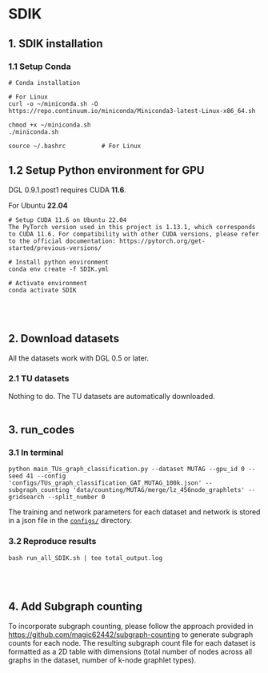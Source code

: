 # SDIK
## 1. SDIK installation

### 1.1 Setup Conda

```
# Conda installation

# For Linux
curl -o ~/miniconda.sh -O https://repo.continuum.io/miniconda/Miniconda3-latest-Linux-x86_64.sh

chmod +x ~/miniconda.sh    
./miniconda.sh  

source ~/.bashrc          # For Linux
```

## 1.2 Setup Python environment for GPU

DGL 0.9.1.post1 requires CUDA **11.6**.

For Ubuntu **22.04**
```
# Setup CUDA 11.6 on Ubuntu 22.04
The PyTorch version used in this project is 1.13.1, which corresponds to CUDA 11.6. For compatibility with other CUDA versions, please refer to the official documentation: https://pytorch.org/get-started/previous-versions/

# Install python environment
conda env create -f SDIK.yml

# Activate environment
conda activate SDIK
```
<br><br>
## 2. Download datasets

All the datasets work with DGL 0.5 or later.

### 2.1 TU datasets

Nothing to do. The TU datasets are automatically downloaded.
<br><br>

## 3. run_codes

### 3.1 In terminal
```
python main_TUs_graph_classification.py --dataset MUTAG --gpu_id 0 --seed 41 --config 'configs/TUs_graph_classification_GAT_MUTAG_100k.json' --subgraph_counting 'data/counting/MUTAG/merge/lz_456node_graphlets' --gridsearch --split_number 0
```
The training and network parameters for each dataset and network is stored in a json file in the [`configs/`](./configs) directory.

### 3.2 Reproduce results
```
bash run_all_SDIK.sh | tee total_output.log
```
<br><br>
## 4. Add Subgraph counting
To incorporate subgraph counting, please follow the approach provided in https://github.com/magic62442/subgraph-counting to generate subgraph counts for each node. The resulting subgraph count file for each dataset is formatted as a 2D table with dimensions (total number of nodes across all graphs in the dataset, number of k-node graphlet types).


